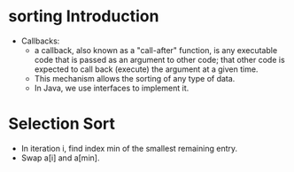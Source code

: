 # sorting Introduction
- Callbacks: 
    - a callback, also known as a "call-after" function, is any executable code that is passed as an argument to other code; that other code is expected to call back (execute) the argument at a given time. 
    - This mechanism allows the sorting of any type of data. 
    - In Java, we use interfaces to implement it.
    
# Selection Sort
- In iteration i, find index min of the smallest remaining entry.
- Swap a[i] and a[min].